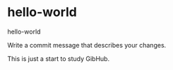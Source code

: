 # hello-world
hello-world

Write a commit message that describes your changes.

This is just a start to study GibHub.
